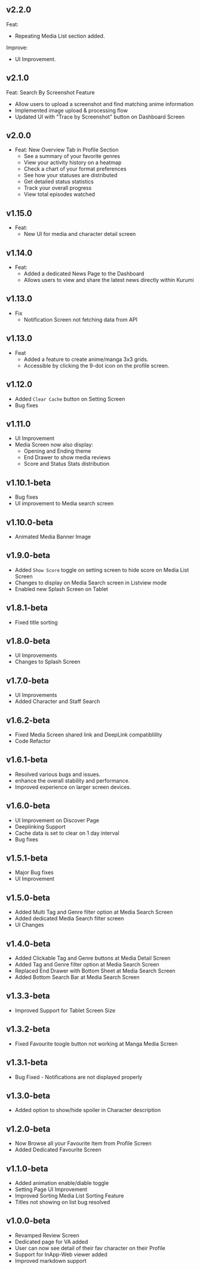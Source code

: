 ## v2.2.0

Feat: 
  - Repeating Media List section added.

Improve:
  - UI Improvement.

## v2.1.0

Feat: Search By Screenshot Feature
  - Allow users to upload a screenshot and find matching anime information
  - Implemented image upload & processing flow
  - Updated UI with "Trace by Screenshot" button on Dashboard Screen

## v2.0.0

- Feat: New Overview Tab in Profile Section
  - See a summary of your favorite genres
  - View your activity history on a heatmap
  - Check a chart of your format preferences
  - See how your statuses are distributed
  - Get detailed status statistics
  - Track your overall progress
  - View total episodes watched

## v1.15.0

- Feat:
  - New UI for media and character detail screen

## v1.14.0

- Feat:
  - Added a dedicated News Page to the Dashboard
  - Allows users to view and share the latest news directly within Kurumi

## v1.13.0

- Fix
  - Notification Screen not fetching data from API

## v1.13.0

- Feat
  - Added a feature to create anime/manga 3x3 grids.
  - Accessible by clicking the 9-dot icon on the profile screen.

## v1.12.0

- Added `Clear Cache` button on Setting Screen
- Bug fixes

## v1.11.0

- UI Improvement
- Media Screen now also display:
  - Opening and Ending theme
  - End Drawer to show media reviews
  - Score and Status Stats distribution

## v1.10.1-beta

- Bug fixes
- UI improvement to Media search screen

## v1.10.0-beta

- Animated Media Banner Image

## v1.9.0-beta

- Added `Show Score` toggle on setting screen to hide score on Media List Screen
- Changes to display on Media Search screen in Listview mode
- Enabled new Splash Screen on Tablet

## v1.8.1-beta

- Fixed title sorting

## v1.8.0-beta

- UI Improvements
- Changes to Splash Screen

## v1.7.0-beta

- UI Improvements
- Added Character and Staff Search

## v1.6.2-beta

- Fixed Media Screen shared link and DeepLink compatiblility
- Code Refactor

## v1.6.1-beta

- Resolved various bugs and issues.
- enhance the overall stability and performance.
- Improved experience on larger screen devices.

## v1.6.0-beta

- UI Improvement on Discover Page
- Deeplinking Support
- Cache data is set to clear on 1 day interval
- Bug fixes

## v1.5.1-beta

- Major Bug fixes
- UI Improvement

## v1.5.0-beta

- Added Multi Tag and Genre filter option at Media Search Screen
- Added dedicated Media Search filter screen
- UI Changes

## v1.4.0-beta

- Added Clickable Tag and Genre buttons at Media Detail Screen
- Added Tag and Genre filter option at Media Search Screen
- Replaced End Drawer with Bottom Sheet at Media Search Screen
- Added Bottom Search Bar at Media Search Screen

## v1.3.3-beta

- Improved Support for Tablet Screen Size

## v1.3.2-beta

- Fixed Favourite toogle button not working at Manga Media Screen

## v1.3.1-beta

- Bug Fixed - Notifications are not displayed properly

## v1.3.0-beta

- Added option to show/hide spoiler in Character description

## v1.2.0-beta

- Now Browse all your Favourite Item from Profile Screen
- Added Dedicated Favourite Screen

## v1.1.0-beta

- Added animation enable/diable toggle
- Setting Page UI Improvement
- Improved Sorting Media List Sorting Feature
- Titles not showing on list bug resolved

## v1.0.0-beta

- Revamped Review Screen
- Dedicated page for VA added
- User can now see detail of their fav character on their Profile
- Support for InApp-Web viewer added
- Improved markdown support
